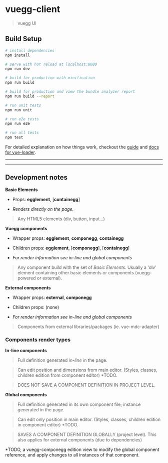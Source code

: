 # vuegg-client

> vuegg UI

## Build Setup

``` bash
# install dependencies
npm install

# serve with hot reload at localhost:8080
npm run dev

# build for production with minification
npm run build

# build for production and view the bundle analyzer report
npm run build --report

# run unit tests
npm run unit

# run e2e tests
npm run e2e

# run all tests
npm test
```

For detailed explanation on how things work, checkout the [guide](http://vuejs-templates.github.io/webpack/) and [docs for vue-loader](http://vuejs.github.io/vue-loader).

---

---

## Development notes

**Basic Elements**
* Props: **egglement**, [**containegg**]

* *Renders directly on the page.*

> Any HTML5 elements (div, button, input...)

**Vuegg components**
* Wrapper props: **egglement**, **componegg**, **containegg**

* Children props: **egglement**, [**componegg**], [**containegg**]

* *For render information see in-line and global components*

> Any component build with the set of *Basic Elements*. Usually a 'div' element containing other basic elements or components (vuegg-powered or external).

**External components**
* Wrapper props: **external**, **componegg**

* Children props: (none)

* *For render information see in-line and global components*

> Components from external libraries/packages (ie. vue-mdc-adapter)


### Components render types

**In-line components**
> Full definition generated *in-line* in the page.

> Can edit position and dimensions from main editor.
(Styles, classes, children edition from component editor) *TODO.

> DOES NOT SAVE A COMPONENT DEFINITION IN PROJECT LEVEL.


**Global components**
> Full definition generated in its own component file; instance generated in the page.

> Can edit only position in main editor. (Styles, classes, children edition in component editor) *TODO.

> SAVES A COMPONENT DEFINITION GLOBALLY (project level). This also applies for external components (due to dependencies)



*TODO, a vuegg-componegg edition view to modify the global component reference, and apply changes to all instances of that component.
